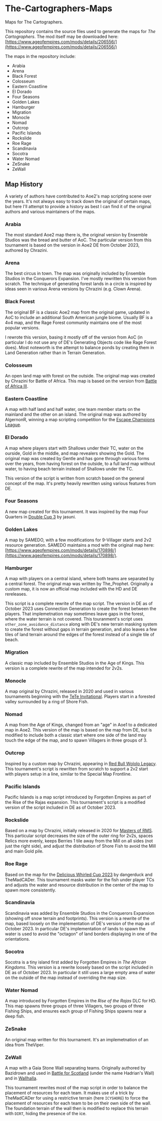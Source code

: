# The-Cartographers-Maps
Maps for The Cartographers.

This repository contains the source files used to generate the maps for *The Cartographers*.
The mod itself may be downloaded here: [https://www.ageofempires.com/mods/details/206556/](https://www.ageofempires.com/mods/details/206556/)

The maps in the repository include:

- Arabia
- Arena
- Black Forest
- Colosseum
- Eastern Coastline
- El Dorado
- Four Seasons
- Golden Lakes
- Hamburger
- Migration
- Monocle
- Nomad
- Outcrop
- Pacific Islands
- Rockslide
- Roe Rage
- Scandinavia
- Socotra
- Water Nomad
- ZeSnake
- ZeWall

## Map History

A variety of authors have contributed to Aoe2's map scripting scene over the years.
It's not always easy to track down the original of certain maps, but here I'll attempt to provide a history as best I can find it of the original authors and various maintainers of the maps.

### Arabia

The most standard Aoe2 map there is, the original version by Ensemble Studios was the bread and butter of AoC.
The particular version from this tournament is based on the version in Aoe2 DE from October 2023, authored by Chrazini.

### Arena

The best circus in town.
The map was originally included by Ensemble Studios in the Conquerors Expansion.
I've mostly rewritten this version from scratch.
The technique of generating forest lands in a circle is inspired by ideas seen in various Arena versions by Chrazini (e.g. Clown Arena).

### Black Forest

The original BF is a classic Aoe2 map from the original game, updated in AoC to include an additional South American jungle biome.
Usually BF is a 4v4 map, and the Rage Forest community maintains one of the most popular versions.

I rewrote this version, basing it mostly off of the version from AoC (in particular I do not use any of DE's Generating Objects code like Rage Forest does).
Most noteworth is the attempt to balance ponds by creating them in Land Generation rather than in Terrain Generation.

### Colosseum

An open land map with forest on the outside.
The original map was created by Chrazini for Battle of Africa.
This map is based on the version from [Battle of Africa III](https://www.ageofempires.com/mods/details/59226/).

### Eastern Coastline

A map with half land and half water, one team member starts on the mainland and the other on an island.
The original map was authored by AlgernonR, winning a map scripting competition for the [Escape Champions League](https://www.voobly.com/gamemods/mod/1010/ECL-Maps).

### El Dorado

A map where players start with Shallows under their TC, water on the ourside, Gold in the middle, and map revealers showing the Gold.
The original map was created by Gentle and has gone through various forms over the years, from having forest on the outside, to a full land map without water, to having beach terrain instead of Shallows under the TC.

This version of the script is written from scratch based on the general concept of the map.
It's pretty heavily rewritten using various features from DE.

### Four Seasons

A new map created for this tournament.
It was inspired by the map Four Quarters in [Double Cup 3](https://www.ageofempires.com/mods/details/109997/) by jasuni.

### Golden Lakes

A map by SAMEDO, with a few modifications for 9-Villager starts and 2v2 resource generation.
SAMEDO maintains a mod with the original map here: [https://www.ageofempires.com/mods/details/170898/](https://www.ageofempires.com/mods/details/170898/).

### Hamburger

A map with players on a central island, where both teams are separated by a central forest.
The original map was written by The_Prophet.
Originally a custom map, it is now an official map included with the HD and DE rereleases.

This script is a complete rewrite of the map script.
The version in DE as of October 2023 uses Connection Generation to create the forest between the players.
That implemetnation may sometimes leave gaps in the forest, where the water terrain is not covered.
This touranment's script uses `other_zone_avoidance_distance` along with DE's new terrain masking system to create the forest without gaps in terrain generation, and also leaves a few tiles of land terrain around the edges of the forest instead of a single tile of beach.

### Migration

A classic map included by Ensemble Studios in the Age of Kings.
This version is a complete rewrite of the map intended for 2v2s.

### Monocle

A map original by Chrazini, released in 2020 and used in various tournaments beginning with the [TeTe Invitational](https://www.ageofempires.com/mods/details/4136/).
Players start in a forested valley surrounded by a ring of Shore Fish.

### Nomad

A map from the Age of Kings, changed from an "age" in Aoe1 to a dedicated map in Aoe2.
This version of the map is based on the map from DE, but is modified to include both a classic start where one side of the land may touch the edge of the map, and to spawn Villagers in three groups of 3.

### Outcrop

Inspired by a custom map by Chrazini, appearing in [Red Bull Wololo Legacy](https://www.ageofempires.com/mods/details/94721/).
This tournament's script is rewritten from scratch to support a 2v2 start with players setup in a line, similar to the Special Map Frontline.

### Pacific Islands

Pacific Islands is a map script introduced by Forgotten Empires as part of the Rise of the Rajas expansion.
This tournament's script is a modified version of the script included in DE as of October 2023.

### Rockslide

Based on a map by Chrazini, initially released in 2020 for [Masters of RMS](https://www.ageofempires.com/mods/details/18265/).
This particular script decreases the size of the outer ring for 2v2s, spaces Relics more evenly, keeps Berries 1 tile away from the Mill on all sides (not just the right side), and adjust the distribution of Shore Fish to avoid the Mill and main Gold pile.

### Roe Rage

Based on the map for the [Delicious Whirled Cup 2023](https://www.ageofempires.com/mods/details/168480/) by dangerduck and TheMadCADer.
This tournament masks water for the fish under player TCs and adjusts the water and resource distribution in the center of the map to spawn more consistently.

### Scandinavia

Scandinavia was added by Ensemble Studios in the Conquerors Expansion (showing off snow terrain and footprints).
This version is a rewrite of the map, based loosely on the implementation of DE's version of the map as of October 2023.
In particular DE's implementation of lands to spawn the water is used to avoid the "octagon" of land borders displaying in one of the orientations.

### Socotra

Socotra is a tiny island first added by Forgotten Empires in *The African Kingdoms*.
This version is a rewrite loosely based on the script included in DE as of October 2023.
In particular it still uses a large empty area of water on the outside of the map instead of overriding the map size.

### Water Nomad

A map introduced by Forgotten Empires in the *Rise of the Rajas* DLC for HD.
This map spawns three groups of three Villagers, two groups of three Fishing Ships, and ensures each group of Fishing Ships spawns near a deep fish.

### ZeSnake

An original map written for this tournament.
It's an implemetnation of an idea from TheViper.

### ZeWall

A map with a Gaia Stone Wall separating teams.
Originally authored by Bazidrown and used in [Battle for Scotland](https://www.ageofempires.com/mods/details/55350/) (under the name Hadrian's Wall) and in [Wallhalla](https://www.ageofempires.com/mods/details/93668/).

This tournament rewrites most of the map script in order to balance the placement of resources for each team.
It makes use of a trick by TheMadCADer for using a restrictive terrain (here `ICYSHORE`) to force the placement of resources for each team to be on their own side of the wall.
The foundation terrain of the wall then is modified to replace this terrain with `DIRT`, hiding the presence of the ice.
